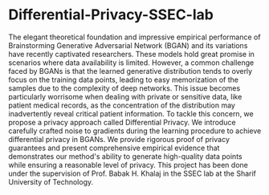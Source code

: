 # Differential-Privacy-SSEC-lab
The elegant theoretical foundation and impressive empirical performance of Brainstorming Generative Adversarial Network (BGAN) and its variations have recently captivated researchers. These models hold great promise in scenarios where data availability is limited. However, a common challenge faced by BGANs is that the learned generative distribution tends to overly focus on the training data points, leading to easy memorization of the samples due to the complexity of deep networks. This issue becomes particularly worrisome when dealing with private or sensitive data, like patient medical records, as the concentration of the distribution may inadvertently reveal critical patient information. To tackle this concern, we propose a privacy approach called Differential Privacy. We introduce carefully crafted noise to gradients during the learning procedure to achieve differential privacy in BGANs. We provide rigorous proof of privacy guarantees and present comprehensive empirical evidence that demonstrates our method's ability to generate high-quality data points while ensuring a reasonable level of privacy. This project has been done under the supervision of Prof. Babak H. Khalaj in the SSEC lab at the Sharif University of Technology.
